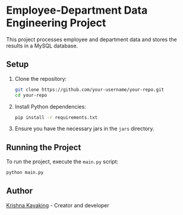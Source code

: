 # Employee-Department Data Engineering Project

This project processes employee and department data and stores the results in a MySQL database.

## Setup

1. Clone the repository:
    ```bash
    git clone https://github.com/your-username/your-repo.git
    cd your-repo
    ```

2. Install Python dependencies:
    ```bash
    pip install -r requirements.txt
    ```

3. Ensure you have the necessary jars in the `jars` directory.

## Running the Project

To run the project, execute the `main.py` script:
```bash
python main.py
```

## Author
[Krishna Kayaking](https://github.com/techie-krishna-kayaking) - Creator and developer
